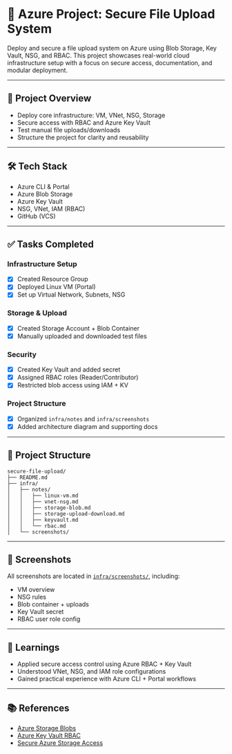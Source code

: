 # 🔐 Azure Project: Secure File Upload System

Deploy and secure a file upload system on Azure using Blob Storage, Key Vault, NSG, and RBAC. This project showcases real-world cloud infrastructure setup with a focus on secure access, documentation, and modular deployment.

---

## 📌 Project Overview

- Deploy core infrastructure: VM, VNet, NSG, Storage
- Secure access with RBAC and Azure Key Vault
- Test manual file uploads/downloads
- Structure the project for clarity and reusability

---

## 🛠️ Tech Stack

- Azure CLI & Portal
- Azure Blob Storage
- Azure Key Vault
- NSG, VNet, IAM (RBAC)
- GitHub (VCS)

---

## ✅ Tasks Completed

### Infrastructure Setup
- [x] Created Resource Group
- [x] Deployed Linux VM (Portal)
- [x] Set up Virtual Network, Subnets, NSG

### Storage & Upload
- [x] Created Storage Account + Blob Container
- [x] Manually uploaded and downloaded test files

### Security
- [x] Created Key Vault and added secret
- [x] Assigned RBAC roles (Reader/Contributor)
- [x] Restricted blob access using IAM + KV

### Project Structure
- [x] Organized `infra/notes` and `infra/screenshots`
- [x] Added architecture diagram and supporting docs

---

## 📁 Project Structure

```plaintext
secure-file-upload/
├── README.md
├── infra/
│   ├── notes/
│   │   ├── linux-vm.md
│   │   ├── vnet-nsg.md
│   │   ├── storage-blob.md
│   │   ├── storage-upload-download.md
│   │   ├── keyvault.md
│   │   └── rbac.md
│   └── screenshots/
```



---

## 📸 Screenshots

All screenshots are located in [`infra/screenshots/`](infra/screenshots/), including:

- VM overview  
- NSG rules  
- Blob container + uploads  
- Key Vault secret  
- RBAC user role config

---

## 🧠 Learnings

- Applied secure access control using Azure RBAC + Key Vault
- Understood VNet, NSG, and IAM role configurations
- Gained practical experience with Azure CLI + Portal workflows

---

## 📚 References

- [Azure Storage Blobs](https://learn.microsoft.com/en-us/azure/storage/blobs/)
- [Azure Key Vault RBAC](https://learn.microsoft.com/en-us/azure/key-vault/general/rbac-guide)
- [Secure Azure Storage Access](https://learn.microsoft.com/en-us/azure/storage/common/storage-auth)


